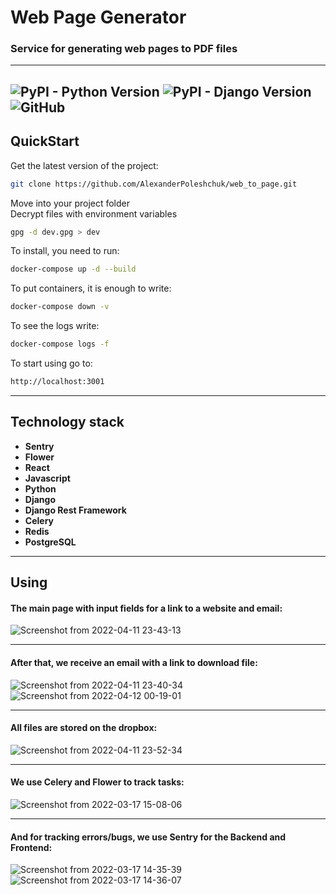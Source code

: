 # Web Page Generator
### Service for generating web pages to PDF files

---
![PyPI - Python Version](https://img.shields.io/pypi/pyversions/django)
![PyPI - Django Version](https://img.shields.io/pypi/djversions/djangorestframework)
![GitHub](https://img.shields.io/github/license/AlexanderPoleshchuk/web_to_page)
---

## QuickStart
Get the latest version of the project:
```bash
git clone https://github.com/AlexanderPoleshchuk/web_to_page.git
```
Move into your project folder \
Decrypt files with environment variables
```bash
gpg -d dev.gpg > dev
```
To install, you need to run:
```bash
docker-compose up -d --build
```

To put containers, it is enough to write:
```bash
docker-compose down -v
```

To see the logs write:
```bash
docker-compose logs -f
```

To start using go to:
```bash
http://localhost:3001
```
---
## Technology stack

- **Sentry**
- **Flower**
- **React**
- **Javascript**
- **Python**
- **Django**
- **Django Rest Framework**
- **Celery**
- **Redis**
- **PostgreSQL**
---

## Using 

#### The main page with input fields for a link to a website and email:
![Screenshot from 2022-04-11 23-43-13](https://user-images.githubusercontent.com/53741871/162834886-b1c7b2f3-fdca-4e99-978e-f3d5694dd829.png)

---
#### After that, we receive an email with a link to download file:
![Screenshot from 2022-04-11 23-40-34](https://user-images.githubusercontent.com/53741871/162834905-3a5e313e-895f-45c2-abdb-c4f1077a4a6b.png)
![Screenshot from 2022-04-12 00-19-01](https://user-images.githubusercontent.com/53741871/162835203-fb7a3233-cd70-44c9-a45b-ed4e32948a99.png)

---
#### All files are stored on the dropbox:
![Screenshot from 2022-04-11 23-52-34](https://user-images.githubusercontent.com/53741871/162834919-16a2871f-bd03-4df2-ae0e-54e62d617b6d.png)


---
#### We use Celery and Flower to track tasks:
![Screenshot from 2022-03-17 15-08-06](https://user-images.githubusercontent.com/53741871/162834958-d9804108-97a4-40d3-949f-00d712ca0874.png)

---
#### And for tracking errors/bugs, we use Sentry for the Backend and Frontend:
![Screenshot from 2022-03-17 14-35-39](https://user-images.githubusercontent.com/53741871/162834998-d2215bb1-6218-4e79-9afa-46f0292ad64a.png)
![Screenshot from 2022-03-17 14-36-07](https://user-images.githubusercontent.com/53741871/162835023-ec15161b-4314-47b3-8633-0973e97578ea.png)
